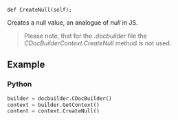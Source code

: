 `def CreateNull(self);`

Creates a null value, an analogue of *null* in JS.

> Please note, that for the *.docbuilder* file the *CDocBuilderContext.CreateNull* method is not used.

## Example

### Python

``` py
builder = docbuilder.CDocBuilder()
context = builder.GetContext()
content = context.CreateNull()
```

